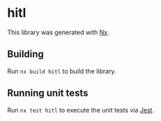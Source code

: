 # hitl

This library was generated with [Nx](https://nx.dev).

## Building

Run `nx build hitl` to build the library.

## Running unit tests

Run `nx test hitl` to execute the unit tests via [Jest](https://jestjs.io).

